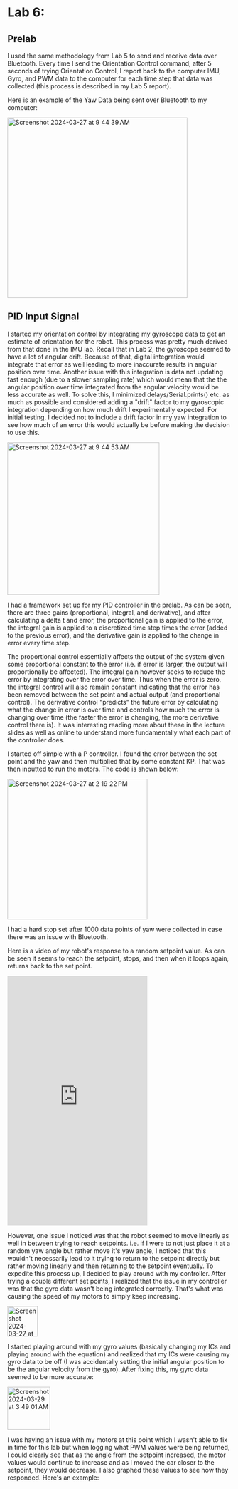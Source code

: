 # Lab 6:

## Prelab

I used the same methodology from Lab 5 to send and receive data over Bluetooth. Every time I send the Orientation Control command, after 5 seconds of trying Orientation Control, I report back to the computer IMU, Gyro, and PWM data to the computer for each time step that data was collected (this process is described in my Lab 5 report).

Here is an example of the Yaw Data being sent over Bluetooth to my computer:

<img width="405" alt="Screenshot 2024-03-27 at 9 44 39 AM" src="https://github.com/ns14/ns14.github.io/assets/65001356/eec00a2b-de08-4886-97b9-0e098183d438">


## PID Input Signal

I started my orientation control by integrating my gyroscope data to get an estimate of orientation for the robot. This process was pretty much derived from that done in the IMU lab. Recall that in Lab 2, the gyroscope seemed to have a lot of angular drift. Because of that, digital integration would integrate that error as well leading to more inaccurate results in angular position over time. Another issue with this integration is data not updating fast enough (due to a slower sampling rate) which would mean that the the angular position over time integrated from the angular velocity would be less accurate as well. To solve this, I minimized delays/Serial.prints() etc. as much as possible and considered adding a "drift" factor to my gyroscopic integration depending on how much drift I experimentally expected. For initial testing, I decided not to include a drift factor in my yaw integration to see how much of an error this would actually be before making the decision to use this.

<img width="342" alt="Screenshot 2024-03-27 at 9 44 53 AM" src="https://github.com/ns14/ns14.github.io/assets/65001356/9ae970ce-daad-4f16-95bb-b23db8b3ea27">

I had a framework set up for my PID controller in the prelab. As can be seen, there are three gains (proportional, integral, and derivative), and after calculating a delta t and error, the proportional gain is applied to the error, the integral gain is applied to a discretized time step times the error (added to the previous error), and the derivative gain is applied to the change in error every time step.

The proportional control essentially affects the output of the system given some proportional constant to the error (i.e. if error is larger, the output will proportionally be affected). The integral gain however seeks to reduce the error by integrating over the error over time. Thus when the error is zero, the integral control will also remain constant indicating that the error has been removed between the set point and actual output (and proportional control). The derivative control "predicts" the future error by calculating what the change in error is over time and controls how much the error is changing over time (the faster the error is changing, the more derivative control there is). It was interesting reading more about these in the lecture slides as well as online to understand more fundamentally what each part of the controller does.

I started off simple with a P controller. I found the error between the set point and the yaw and then multiplied that by some constant KP. That was then inputted to run the motors. The code is shown below:

<img width="315" alt="Screenshot 2024-03-27 at 2 19 22 PM" src="https://github.com/ns14/ns14.github.io/assets/65001356/a871b5f4-4a4c-42c2-821b-7fa127f25c99">

I had a hard stop set after 1000 data points of yaw were collected in case there was an issue with Bluetooth.

Here is a video of my robot's response to a random setpoint value. As can be seen it seems to reach the setpoint, stops, and then when it loops again, returns back to the set point. 

<iframe width="315" height="560"
src="https://www.youtube.com/embed/2D20kxEkXE4"
title="YouTube video player"
frameborder="0"
allow="accelerometer; autoplay; clipboard-write; encrypted-media; gyroscope; picture-in-picture; web-share"
allowfullscreen></iframe>

However, one issue I noticed was that the robot seemed to move linearly as well in between trying to reach setpoints. i.e. if I were to not just place it at a random yaw angle but rather move it's yaw angle, I noticed that this wouldn't necessarily lead to it trying to return to the setpoint directly but rather moving linearly and then returning to the setpoint eventually. To expedite this process up, I decided to play around with my controller. After trying a couple different set points, I realized that the issue in my controller was that the gyro data wasn't being integrated correctly. That's what was causing the speed of my motors to simply keep increasing.

<img width="68" alt="Screenshot 2024-03-27 at 5 59 27 PM" src="https://github.com/ns14/ns14.github.io/assets/65001356/fe117b47-f57a-465d-9266-fb90529063ed">

I started playing around with my gyro values (basically changing my ICs and playing around with the equation) and realized that my ICs were causing my gyro data to be off (I was accidentally setting the initial angular position to be the angular velocity from the gyro). After fixing this, my gyro data seemed to be more accurate:

<img width="96" alt="Screenshot 2024-03-29 at 3 49 01 AM" src="https://github.com/ns14/ns14.github.io/assets/65001356/d9d2a405-e36f-4c93-a775-eb901657b656">

I was having an issue with my motors at this point which I wasn't able to fix in time for this lab but when logging what PWM values were being returned, I could clearly see that as the angle from the setpoint increased, the motor values would continue to increase and as I moved the car closer to the setpoint, they would decrease. I also graphed these values to see how they responded. Here's an example:




